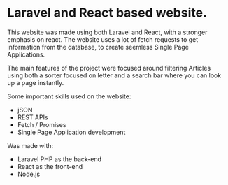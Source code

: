 # Laravel and React based website.

This website was made using both Laravel and React, with a stronger emphasis on react. The website uses a lot of fetch requests to get information from the database, to create seemless Single Page Applications.

The main features of the project were focused around filtering Articles using both a sorter focused on letter and a search bar where you can look up a page instantly.

Some important skills used on the website:

- jSON
- REST APIs
- Fetch / Promises 
- Single Page Application development

Was made with:

- Laravel PHP as the back-end
- React as the front-end
- Node.js
